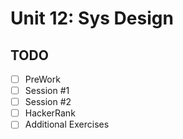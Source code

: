 # Unit 12: Sys Design
## TODO
- [ ] PreWork
- [ ] Session #1
- [ ] Session #2
- [ ] HackerRank
- [ ] Additional Exercises